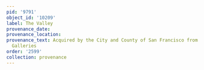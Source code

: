```yaml
---
pid: '9791'
object_id: '10209'
label: The Valley
provenance_date:
provenance_location:
provenance_text: Acquired by the City and County of San Francisco from the Lilienfeld
  Galleries
order: '2599'
collection: provenance
---
```

